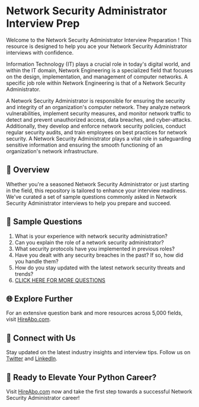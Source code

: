 # Network Security Administrator Interview Prep

Welcome to the Network Security Administrator Interview Preparation ! This resource is designed to help you ace your Network Security Administrator interviews with confidence.

Information Technology (IT) plays a crucial role in today's digital world, and within the IT domain, Network Engineering is a specialized field that focuses on the design, implementation, and management of computer networks. A specific job role within Network Engineering is that of a Network Security Administrator. 

A Network Security Administrator is responsible for ensuring the security and integrity of an organization's computer network. They analyze network vulnerabilities, implement security measures, and monitor network traffic to detect and prevent unauthorized access, data breaches, and cyber-attacks. Additionally, they develop and enforce network security policies, conduct regular security audits, and train employees on best practices for network security. A Network Security Administrator plays a vital role in safeguarding sensitive information and ensuring the smooth functioning of an organization's network infrastructure.

## 🚀 Overview

Whether you're a seasoned Network Security Administrator or just starting in the field, this repository is tailored to enhance your interview readiness. We've curated a set of sample questions commonly asked in Network Security Administrator interviews to help you prepare and succeed.

## 📝 Sample Questions

1. What is your experience with network security administration?
2. Can you explain the role of a network security administrator?
3. What security protocols have you implemented in previous roles?
4. Have you dealt with any security breaches in the past? If so, how did you handle them?
5. How do you stay updated with the latest network security threats and trends?
6. [CLICK HERE FOR MORE QUESTIONS](https://hireabo.com/job/0_1_45/Network%20Security%20Administrator)

## 🌐 Explore Further

For an extensive question bank and more resources across 5,000 fields, visit [HireAbo.com](https://www.hireabo.com).

## 📱 Connect with Us

Stay updated on the latest industry insights and interview tips. Follow us on [Twitter](https://twitter.com/hireabo) and [LinkedIn](https://www.linkedin.com/in/hire-abo-3609972a8/).

## 🚀 Ready to Elevate Your Python Career?

Visit [HireAbo.com](https://www.hireabo.com) now and take the first step towards a successful Network Security Administrator career!
